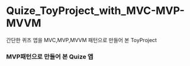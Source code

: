 # Quize_ToyProject_with_MVC-MVP-MVVM
간단한 퀴즈 앱을 MVC,MVP,MVVM 패턴으로 만들어 본 ToyProject

### MVP패턴으로 만들어 본 Quize 앱
